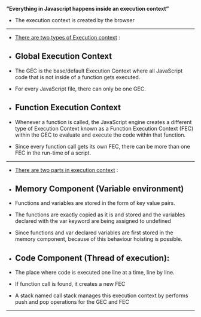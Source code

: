 **“Everything in Javascript happens inside an execution context”**

- The execution context is created by the browser

---

- <u>There are two types of Execution context</u> :

- ## Global Execution Context

- The GEC is the base/default Execution Context where all JavaScript code that is not inside of a function gets executed.

- For every JavaScript file, there can only be one GEC.

- ## Function Execution Context

- Whenever a function is called, the JavaScript engine creates a different type of Execution Context known as a Function Execution Context (FEC) within the GEC to evaluate and execute the code within that function.

- Since every function call gets its own FEC, there can be more than one FEC in the run-time of a script.

---

- <u>There are two parts in execution context</u> :

- ## Memory Component (Variable environment)

- Functions and variables are stored in the form of key value pairs.

- The functions are exactly copied as it is and stored and the variables declared with the var keyword are being assigned to undefined

- Since functions and var declared variables are first stored in the memory component, because of this behaviour hoisting is possible.

- ## Code Component (Thread of execution):

- The place where code is executed one line at a time, line by line.

- If function call is found, it creates a new FEC

- A stack named call stack manages this execution context by performs push and pop operations for the GEC and FEC

---
